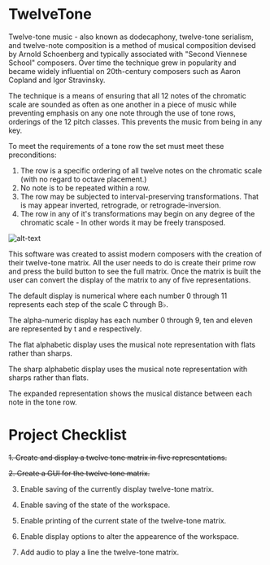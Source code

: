 # TwelveTone

Twelve-tone music - also known as dodecaphony, twelve-tone serialism, and twelve-note composition
is a method of musical composition devised by Arnold Schoenberg and typically associated with
"Second Viennese School" composers. Over time the technique grew in popularity and became widely
influential on 20th-century composers such as Aaron Copland and Igor Stravinsky. 

The technique is a means of ensuring that all 12 notes of the chromatic scale are sounded as often
as one another in a piece of music while preventing emphasis on any one note through the use of
tone rows, orderings of the 12 pitch classes. This prevents the music from being in any key. 

To meet the requirements of a tone row the set must meet these preconditions:

1. The row is a specific ordering of all twelve notes on the chromatic scale 
   (with no regard to octave placement.)
2. No note is to be repeated within a row.
3. The row may be subjected to interval-preserving transformations.
   That is may appear inverted, retrograde, or retrograde-inversion.
4. The row in any of it's transformations may begin on any degree of the chromatic scale - 
   In other words it may be freely transposed. 

![alt-text](http://musicclasshub.weebly.com/uploads/1/8/5/5/18552840/2896867_orig.png)

This software was created to assist modern composers with the creation of their twelve-tone matrix.
All the user needs to do is create their prime row and press the build button to see the full matrix.
Once the matrix is built the user can convert the display of the matrix to any of five representations.

The default display is numerical where each number 0 through 11 represents each step of the scale C through B♭.

The alpha-numeric display has each number 0 through 9, ten and eleven are represented by t and e respectively.

The flat alphabetic display uses the musical note representation with flats rather than sharps.

The sharp alphabetic display uses the musical note representation with sharps rather than flats. 

The expanded representation shows the musical distance between each note in the tone row. 

# Project Checklist

~~1. Create and display a twelve tone matrix in five representations.~~

~~2. Create a GUI for the twelve tone matrix.~~

3. Enable saving of the currently display twelve-tone matrix.

4. Enable saving of the state of the workspace.

5. Enable printing of the current state of the twelve-tone matrix.

6. Enable display options to alter the appearence of the workspace.

7. Add audio to play a line the twelve-tone matrix. 

